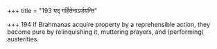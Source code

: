 +++
title = "193 यद् गर्हितेनाऽर्जयन्ति"

+++
194	If Brahmanas acquire property by a reprehensible action, they become pure by relinquishing it, muttering prayers, and (performing) austerities.